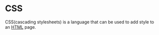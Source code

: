 # CSS

CSS(cascading stylesheets) is a language that can be used to add style to an [HTML](/wiki/HTML) page.